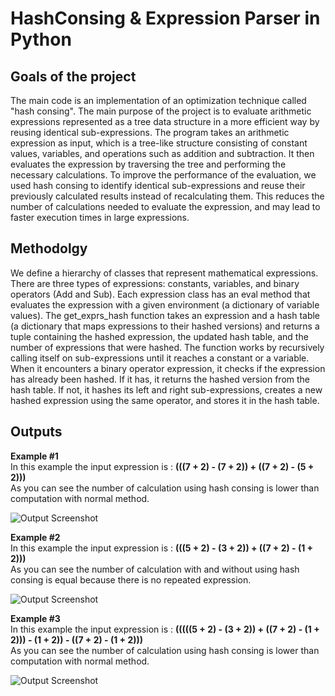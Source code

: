 
# HashConsing & Expression Parser in Python


## Goals of the project
The main code is an implementation of an optimization technique called "hash consing". The main purpose of the project is to evaluate arithmetic expressions represented as a tree data structure in a more efficient way by reusing identical sub-expressions.
The program takes an arithmetic expression as input, which is a tree-like structure consisting of constant values, variables, and operations such as addition and subtraction. It then evaluates the expression by traversing the tree and performing the necessary calculations. To improve the performance of the evaluation, we used hash consing to identify identical sub-expressions and reuse their previously calculated results instead of recalculating them. This reduces the number of calculations needed to evaluate the expression, and may lead to faster execution times in large expressions.

## Methodolgy
We define a hierarchy of classes that represent mathematical expressions. There are three types of expressions: constants, variables, and binary operators (Add and Sub). Each expression class has an eval method that evaluates the expression with a given environment (a dictionary of variable values).
The get_exprs_hash function takes an expression and a hash table (a dictionary that maps expressions to their hashed versions) and returns a tuple containing the hashed expression, the updated hash table, and the number of expressions that were hashed. The function works by recursively calling itself on sub-expressions until it reaches a constant or a variable. When it encounters a binary operator expression, it checks if the expression has already been hashed. If it has, it returns the hashed version from the hash table. If not, it hashes its left and right sub-expressions, creates a new hashed expression using the same operator, and stores it in the hash table.


## Outputs
<b>Example #1</b> <br />
In this example the input expression is :  <b>  (((7 + 2) - (7 + 2)) + ((7 + 2) - (5 + 2))) </b> <br />
As you can see the number of calculation using hash consing is lower than computation with normal method. <br />

![Output Screenshot](https://github.com/shahrambashokian/HashConsing/blob/main/images/Screenshot1.png?raw=true)

<b>Example #2</b> <br />
In this example the input expression is :  <b>  (((5 + 2) - (3 + 2)) + ((7 + 2) - (1 + 2))) </b> <br />
As you can see the number of calculation with and without using hash consing is equal because there is no repeated expression. <br />

![Output Screenshot](https://github.com/shahrambashokian/HashConsing/blob/main/images/Screenshot2.png?raw=true)

  
<b>Example #3</b> <br />
In this example the input expression is :  <b>  (((((5 + 2) - (3 + 2)) + ((7 + 2) - (1 + 2))) - (1 + 2)) - ((7 + 2) - (1 + 2))) </b> <br />
As you can see the number of calculation using hash consing is lower than computation with normal method. <br />

![Output Screenshot](https://github.com/shahrambashokian/HashConsing/blob/main/images/Screenshot3.png?raw=true)

